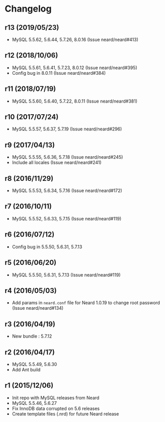 # Changelog

## r13 (2019/05/23)

* MySQL 5.5.62, 5.6.44, 5.7.26, 8.0.16 (Issue neard/neard#413)

## r12 (2018/10/06)

* MySQL 5.5.61, 5.6.41, 5.7.23, 8.0.12 (Issue neard/neard#395)
* Config bug in 8.0.11 (Issue neard/neard#384)

## r11 (2018/07/19)

* MySQL 5.5.60, 5.6.40, 5.7.22, 8.0.11 (Issue neard/neard#381)

## r10 (2017/07/24)

* MySQL 5.5.57, 5.6.37, 5.7.19 (Issue neard/neard#296)

## r9 (2017/04/13)

* MySQL 5.5.55, 5.6.36, 5.7.18 (Issue neard/neard#245)
* Include all locales (Issue neard/neard#241)

## r8 (2016/11/29)

* MySQL 5.5.53, 5.6.34, 5.7.16 (Issue neard/neard#172)

## r7 (2016/10/11)

* MySQL 5.5.52, 5.6.33, 5.7.15 (Issue neard/neard#119)

## r6 (2016/07/12)

* Config bug in 5.5.50, 5.6.31, 5.7.13

## r5 (2016/06/20)

* MySQL 5.5.50, 5.6.31, 5.7.13 (Issue neard/neard#119)

## r4 (2016/05/03)

* Add params in `neard.conf` file for Neard 1.0.19 to change root password (Issue neard/neard#134)

## r3 (2016/04/19)

* New bundle : 5.7.12

## r2 (2016/04/17)

* MySQL 5.5.49, 5.6.30
* Add Ant build

## r1 (2015/12/06)

* Init repo with MySQL releases from Neard
* MySQL 5.5.46, 5.6.27
* Fix InnoDB data corrupted on 5.6 releases
* Create template files (.nrd) for future Neard release
